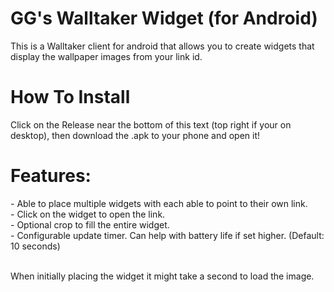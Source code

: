 <h1>GG's Walltaker Widget (for Android)</h1>

<p>This is a Walltaker client for android that allows you to create widgets that display the wallpaper images from your link id.</p>

<h1>How To Install</h1>

<p>Click on the Release near the bottom of this text (top right if your on desktop), then download the .apk to your phone and open it!</p>

<h1>Features:</h1>
- Able to place multiple widgets with each able to point to their own link.<br>
- Click on the widget to open the link.<br>
- Optional crop to fill the entire widget.<br>
- Configurable update timer. Can help with battery life if set higher. (Default: 10 seconds)<br>
<br>

When initially placing the widget it might take a second to load the image.
